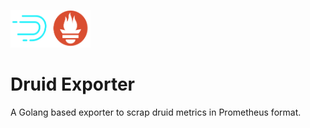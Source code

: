 <p align="left">
  <img src="./static/druid-exporter-logo.svg" height="60" width="128">
</p>

# Druid Exporter

A Golang based exporter to scrap druid metrics in Prometheus format.
